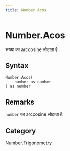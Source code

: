 ```yaml
---
title: Number.Acos
---
```


# Number.Acos


संख्या का arccosine लौटाता है.


## Syntax

```powerquery
Number.Acos(
    number as number
) as number
```


## Remarks

<code>number</code> का arccosine लौटाता है.



## Category
Number.Trigonometry
